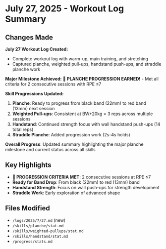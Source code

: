 # July 27, 2025 - Workout Log Summary

## Changes Made

**July 27 Workout Log Created:**
- Complete workout log with warm-up, main training, and stretching
- Captured planche, weighted pull-ups, handstand push-ups, and straddle planche work

**Major Milestone Achieved:**
🎉 **PLANCHE PROGRESSION EARNED!** - Met all criteria for 2 consecutive sessions with RPE ≤7

**Skill Progressions Updated:**

1. **Planche**: Ready to progress from black band (22mm) to red band (13mm) next session
2. **Weighted Pull-ups**: Consistent at BW+20kg × 3 reps across multiple sessions
3. **Handstand**: Continued strength focus with wall handstand push-ups (14 total reps)
4. **Straddle Planche**: Added progression work (2s-4s holds)

**Overall Progress**: Updated summary highlighting the major planche milestone and current status across all skills

## Key Highlights

- **🎉 PROGRESSION CRITERIA MET**: 2 consecutive sessions at RPE ≤7
- **Ready for Band Drop**: From black (22mm) to red (13mm) band
- **Handstand Strength**: Focus on wall push-ups for strength development
- **Straddle Work**: Early exploration of advanced shape

## Files Modified

- `/logs/2025/7/27.md` (new)
- `/skills/planche/stat.md`
- `/skills/weighted-pullups/stat.md`
- `/skills/handstand/stat.md`
- `/progress/stats.md`